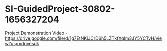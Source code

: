 # SI-GuidedProject-30802-1656327204
Project Demonstration Video - https://drive.google.com/file/d/1g7EtNKiJCrD6h5LZTkfXqIm3JY5YCTvH/view?usp=drivesdk 
